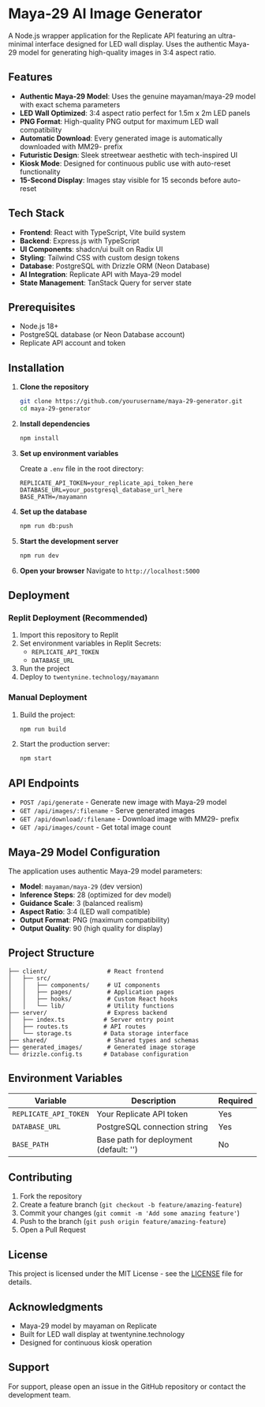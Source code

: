 # Maya-29 AI Image Generator

A Node.js wrapper application for the Replicate API featuring an ultra-minimal interface designed for LED wall display. Uses the authentic Maya-29 model for generating high-quality images in 3:4 aspect ratio.

## Features

- **Authentic Maya-29 Model**: Uses the genuine mayaman/maya-29 model with exact schema parameters
- **LED Wall Optimized**: 3:4 aspect ratio perfect for 1.5m x 2m LED panels
- **PNG Format**: High-quality PNG output for maximum LED wall compatibility
- **Automatic Download**: Every generated image is automatically downloaded with MM29- prefix
- **Futuristic Design**: Sleek streetwear aesthetic with tech-inspired UI
- **Kiosk Mode**: Designed for continuous public use with auto-reset functionality
- **15-Second Display**: Images stay visible for 15 seconds before auto-reset

## Tech Stack

- **Frontend**: React with TypeScript, Vite build system
- **Backend**: Express.js with TypeScript
- **UI Components**: shadcn/ui built on Radix UI
- **Styling**: Tailwind CSS with custom design tokens
- **Database**: PostgreSQL with Drizzle ORM (Neon Database)
- **AI Integration**: Replicate API with Maya-29 model
- **State Management**: TanStack Query for server state

## Prerequisites

- Node.js 18+ 
- PostgreSQL database (or Neon Database account)
- Replicate API account and token

## Installation

1. **Clone the repository**
   ```bash
   git clone https://github.com/yourusername/maya-29-generator.git
   cd maya-29-generator
   ```

2. **Install dependencies**
   ```bash
   npm install
   ```

3. **Set up environment variables**
   
   Create a `.env` file in the root directory:
   ```env
   REPLICATE_API_TOKEN=your_replicate_api_token_here
   DATABASE_URL=your_postgresql_database_url_here
   BASE_PATH=/mayamann
   ```

4. **Set up the database**
   ```bash
   npm run db:push
   ```

5. **Start the development server**
   ```bash
   npm run dev
   ```

6. **Open your browser**
   Navigate to `http://localhost:5000`

## Deployment

### Replit Deployment (Recommended)

1. Import this repository to Replit
2. Set environment variables in Replit Secrets:
   - `REPLICATE_API_TOKEN`
   - `DATABASE_URL` 
3. Run the project
4. Deploy to `twentynine.technology/mayamann`

### Manual Deployment

1. Build the project:
   ```bash
   npm run build
   ```

2. Start the production server:
   ```bash
   npm start
   ```

## API Endpoints

- `POST /api/generate` - Generate new image with Maya-29 model
- `GET /api/images/:filename` - Serve generated images
- `GET /api/download/:filename` - Download image with MM29- prefix
- `GET /api/images/count` - Get total image count

## Maya-29 Model Configuration

The application uses authentic Maya-29 model parameters:

- **Model**: `mayaman/maya-29` (dev version)
- **Inference Steps**: 28 (optimized for dev model)
- **Guidance Scale**: 3 (balanced realism)
- **Aspect Ratio**: 3:4 (LED wall compatible)
- **Output Format**: PNG (maximum compatibility)
- **Output Quality**: 90 (high quality for display)

## Project Structure

```
├── client/                 # React frontend
│   ├── src/
│   │   ├── components/     # UI components
│   │   ├── pages/          # Application pages
│   │   ├── hooks/          # Custom React hooks
│   │   └── lib/            # Utility functions
├── server/                 # Express backend
│   ├── index.ts           # Server entry point
│   ├── routes.ts          # API routes
│   └── storage.ts         # Data storage interface
├── shared/                 # Shared types and schemas
├── generated_images/       # Generated image storage
└── drizzle.config.ts      # Database configuration
```

## Environment Variables

| Variable | Description | Required |
|----------|-------------|----------|
| `REPLICATE_API_TOKEN` | Your Replicate API token | Yes |
| `DATABASE_URL` | PostgreSQL connection string | Yes |
| `BASE_PATH` | Base path for deployment (default: '') | No |

## Contributing

1. Fork the repository
2. Create a feature branch (`git checkout -b feature/amazing-feature`)
3. Commit your changes (`git commit -m 'Add some amazing feature'`)
4. Push to the branch (`git push origin feature/amazing-feature`)
5. Open a Pull Request

## License

This project is licensed under the MIT License - see the [LICENSE](LICENSE) file for details.

## Acknowledgments

- Maya-29 model by mayaman on Replicate
- Built for LED wall display at twentynine.technology
- Designed for continuous kiosk operation

## Support

For support, please open an issue in the GitHub repository or contact the development team.